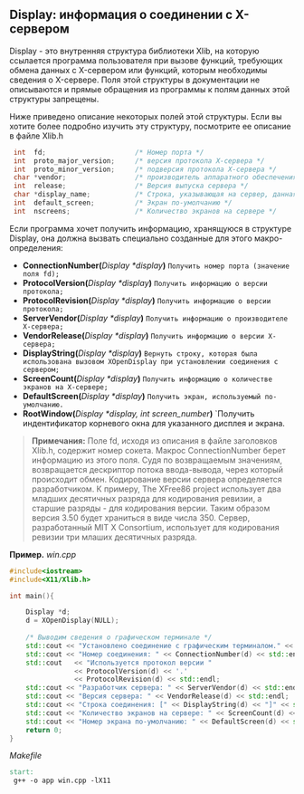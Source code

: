## Display: информация о соединении с X-сервером

 Display - это внутренняя структура библиотеки Xlib, на которую ссылается программа пользователя при вызове функций, 
требующих обмена данных с X-сервером или функций, которым необходимы сведения о X-сервере. 
Поля этой структуры в документации не описываются и прямые обращения из программы к полям данных этой структуры запрещены.

 Ниже приведено описание некоторых полей этой структуры. Если вы хотите более подробно изучить эту структуру, посмотрите ее описание в файле Xlib.h
```C++
 int  fd;                      /* Номер порта */
 int  proto_major_version;     /* версия протокола X-сервера */
 int  proto_minor_version;     /* подверсия протокола X-сервера */
 char *vendor;                 /* производитель аппаратного обеспечения сервера */
 int  release;                 /* Версия выпуска сервера */
 char *display_name;           /* Строка, указывающая на сервер, данная программой при подключении */
 int  default_screen;          /* Экран по-умолчанию */
 int  nscreens;                /* Количество экранов на сервере */
 ```
Если программа хочет получить информацию, хранящуюся в структуре Display, она должна вызвать специально созданные для этого макро-определения:

- **ConnectionNumber(**_Display *display_**)** `Получить номер порта (значение поля fd);`
- **ProtocolVersion(**_Display *display_**)** `Получить информацию о версии протокола;`
- **ProtocolRevision(**_Display *display_**)** `Получить информацию о версии протокола;`
- **ServerVendor(**_Display *display_**)** `Получить информацию о производителе X-сервера;`
- **VendorRelease(**_Display *display_**)** `Получить информацию о версии X-сервера;`
- **DisplayString(**_Display *display_**)** `Вернуть строку, которая была использована вызовом XOpenDisplay при установлении соединения с сервером;`
- **ScreenCount(**_Display *display_**)** `Получить информацию о количестве экранов на X-сервере;`
- **DefaultScreen(**_Display *display_**)** `Получить экран, используемый по-умолчанию.`
- **RootWindow(**_Display *display, int screen_number_**)** `Получить индентификатор корневого окна для указанного дисплея и экрана.

> **Примечания:** Поле fd, исходя из описания в файле заголовков Xlib.h, содержит номер сокета. Макрос ConnectionNumber берет информацию из этого поля. Судя по возвращаемым значениям, возвращается дескриптор потока ввода-вывода, через который происходит обмен. Кодирование версии сервера определяется разработчиком. К примеру, The XFree86 project использует два младших десятичных разряда для кодирования ревизии, а старшие разряды - для кодирования версии. Таким образом версия 3.50 будет храниться в виде числа 350. Сервер, разработанный MIT X Consortium, использует для кодирования ревизии три млаших десятичных разряда.

**Пример.** _win.cpp_

```c++
#include<iostream>
#include<X11/Xlib.h>

int main(){

    Display *d;
    d = XOpenDisplay(NULL);
    
    /* Выводим сведения о графическом терминале */
    std::cout << "Установлено соединение с графическим терминалом." << std::endl;
    std::cout << "Номер соединения: " << ConnectionNumber(d) << std::endl;
    std::cout   << "Используется протокол версии "  
                << ProtocolVersion(d) << '.' 
                << ProtocolRevision(d) << std::endl;
    std::cout << "Разработчик сервера: " << ServerVendor(d) << std::endl;
    std::cout << "Версия сервера: " << VendorRelease(d) << std::endl;
    std::cout << "Строка соединения: [" << DisplayString(d) << "]" << std::endl;
    std::cout << "Количество экранов на сервере: " << ScreenCount(d) << std::endl;
    std::cout << "Номер экрана по-умолчанию: " << DefaultScreen(d) << std::endl;
    return 0;
}
```
_Makefile_
```Makefile
start:
 g++ -o app win.cpp -lX11
```
